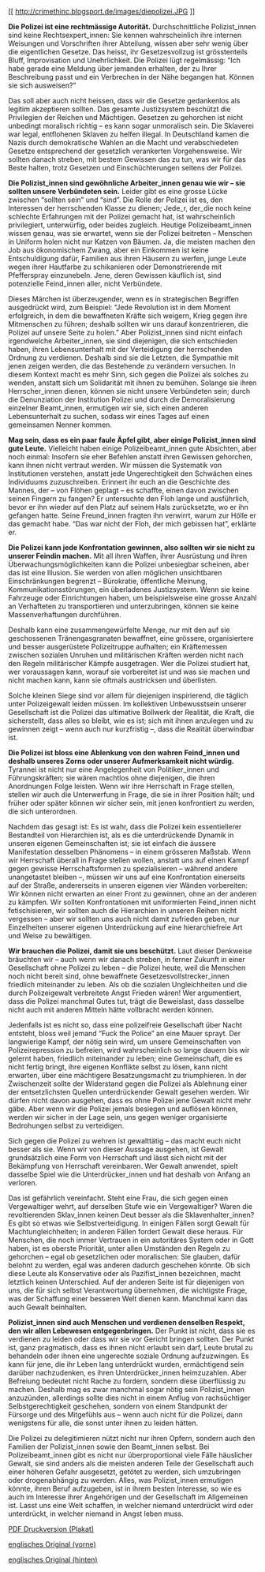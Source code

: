 [[ http://crimethinc.blogsport.de/images/diepolizei.JPG ]]

**Die Polizei ist eine rechtmässige Autorität.** Durchschnittliche Polizist_innen sind keine Rechtsexpert_innen: Sie kennen wahrscheinlich ihre internen Weisungen und Vorschriften ihrer Abteilung, wissen aber sehr wenig über die eigentlichen Gesetze. Das heisst, ihr Gesetzesvollzug ist grösstenteils Bluff, Improvisation und Unehrlichkeit. Die Polizei lügt regelmässig: “Ich habe gerade eine Meldung über jemanden erhalten, der zu Ihrer Beschreibung passt und ein Verbrechen in der Nähe begangen hat. Können sie sich ausweisen?”

Das soll aber auch nicht heissen, dass wir die Gesetze gedankenlos als legitim akzeptieren sollten. Das gesamte Justizsystem beschützt die Privilegien der Reichen und Mächtigen. Gesetzen zu gehorchen ist nicht unbedingt moralisch richtig – es kann sogar unmoralisch sein. Die Sklaverei war legal, entflohenen Sklaven zu helfen illegal. In Deutschland kamen die Nazis durch demokratische Wahlen an die Macht und verabschiedeten Gesetze entsprechend der gesetzlich verankerten Vorgehensweise. Wir sollten danach streben, mit bestem Gewissen das zu tun, was wir für das Beste halten, trotz Gesetzen und Einschüchterungen seitens der Polizei.

**Die Polizist_innen sind gewöhnliche Arbeiter_innen genau wie wir – sie sollten unsere Verbündeten sein.** Leider gibt es eine grosse Lücke zwischen “sollten sein” und “sind”. Die Rolle der Polizei ist es, den Interessen der herrschenden Klasse zu dienen; Jede_r, der_die noch keine schlechte Erfahrungen mit der Polizei gemacht hat, ist wahrscheinlich privilegiert, unterwürfig, oder beides zugleich. Heutige Polizeibeamt_innen wissen genau, was sie erwartet, wenn sie der Polizei beitreten – Menschen in Uniform holen nicht nur Katzen von Bäumen. Ja, die meisten machen den Job aus ökonomischem Zwang, aber ein Einkommen ist keine Entschuldigung dafür, Familien aus ihren Häusern zu werfen, junge Leute wegen ihrer Hautfarbe zu schikanieren oder Demonstrierende mit Pfefferspray einzunebeln. Jene, deren Gewissen käuflich ist, sind potenzielle Feind_innen aller, nicht Verbündete.

Dieses Märchen ist überzeugender, wenn es in strategischen Begriffen ausgedrückt wird, zum Beispiel: “Jede Revolution ist in dem Moment erfolgreich, in dem die bewaffneten Kräfte sich weigern, Krieg gegen ihre Mitmenschen zu führen; deshalb sollten wir uns darauf konzentrieren, die Polizei auf unsere Seite zu holen.” Aber Polizist_innen sind nicht einfach irgendwelche Arbeiter_innen, sie sind diejenigen, die sich entschieden haben, ihren Lebensunterhalt mit der Verteidigung der herrschenden Ordnung zu verdienen. Deshalb sind sie die Letzten, die Sympathie mit jenen zeigen werden, die das Bestehende zu verändern versuchen. In diesem Kontext macht es mehr Sinn, sich gegen die Polizei als solches zu wenden, anstatt sich um Solidarität mit ihnen zu bemühen. Solange sie ihren Herrscher_innen dienen, können sie nicht unsere Verbündeten sein; durch die Denunziation der Institution Polizei und durch die Demoralisierung einzelner Beamt_innen, ermutigen wir sie, sich einen anderen Lebensunterhalt zu suchen, sodass wir eines Tages auf einen gemeinsamen Nenner kommen.

**Mag sein, dass es ein paar faule Äpfel gibt, aber einige Polizist_innen sind gute Leute.** Vielleicht haben einige Polizeibeamt_innen gute Absichten, aber noch einmal: Insofern sie eher Befehlen anstatt ihren Gewissen gehorchen, kann ihnen nicht vertraut werden. Wir müssen die Systematik von Institutionen verstehen, anstatt jede Ungerechtigkeit den Schwächen eines Individuums zuzuschreiben. Erinnert ihr euch an die Geschichte des Mannes, der – von Flöhen geplagt – es schaffte, einen davon zwischen seinen Fingern zu fangen? Er untersuchte den Floh lange und ausführlich, bevor er ihn wieder auf den Platz auf seinem Hals zurücksetzte, wo er ihn gefangen hatte. Seine Freund_innen fragten ihn verwirrt, warum zur Hölle er das gemacht habe. “Das war nicht der Floh, der mich gebissen hat”, erklärte er.

**Die Polizei kann jede Konfrontation gewinnen, also sollten wir sie nicht zu unserer Feindin machen.** Mit all ihren Waffen, ihrer Ausrüstung und ihren Überwachungsmöglichkeiten kann die Polizei unbesiegbar scheinen, aber das ist eine Illusion. Sie werden von allen möglichen unsichtbaren Einschränkungen begrenzt – Bürokratie, öffentliche Meinung, Kommunikationsstörungen, ein überladenes Justizsystem. Wenn sie keine Fahrzeuge oder Einrichtungen haben, um beispielsweise eine grosse Anzahl an Verhafteten zu transportieren und unterzubringen, können sie keine Massenverhaftungen durchführen.

Deshalb kann eine zusammengewürfelte Menge, nur mit den auf sie geschossenen Tränengasgranaten bewaffnet, eine grössere, organisiertere und besser ausgerüstete Polizeitruppe aufhalten; ein Kräftemessen zwischen sozialen Unruhen und militärischen Kräften werden nicht nach den Regeln militärischer Kämpfe ausgetragen. Wer die Polizei studiert hat, wer voraussagen kann, worauf sie vorbereitet ist und was sie machen und nicht machen kann, kann sie oftmals austricksen und überlisten.

Solche kleinen Siege sind vor allem für diejenigen inspirierend, die täglich unter Polizeigewalt leiden müssen. Im kollektiven Unbewusstsein unserer Gesellschaft ist die Polizei das ultimative Bollwerk der Realität, die Kraft, die sicherstellt, dass alles so bleibt, wie es ist; sich mit ihnen anzulegen und zu gewinnen zeigt – wenn auch nur kurzfristig –, dass die Realität überwindbar ist.

**Die Polizei ist bloss eine Ablenkung von den wahren Feind_innen und deshalb unseres Zorns oder unserer Aufmerksamkeit nicht würdig.** Tyrannei ist nicht nur eine Angelegenheit von Politiker_innen und Führungskräften; sie wären machtlos ohne diejenigen, die ihren Anordnungen Folge leisten. Wenn wir ihre Herrschaft in Frage stellen, stellen wir auch die Unterwerfung in Frage, die sie in ihrer Position hält; und früher oder später können wir sicher sein, mit jenen konfrontiert zu werden, die sich unterordnen.

Nachdem das gesagt ist: Es ist wahr, dass die Polizei kein essentiellerer Bestandteil von Hierarchien ist, als es die unterdrückende Dynamik in unseren eigenen Gemeinschaften ist; sie ist einfach die äussere Manifestation desselben Phänomens – in einem grösseren Maßstab. Wenn wir Herrschaft überall in Frage stellen wollen, anstatt uns auf einen Kampf gegen gewisse Herrschaftsformen zu spezialisieren – während andere unangetastet bleiben –, müssen wir uns auf eine Konfrontation einerseits auf der Straße, andererseits in unseren eigenen vier Wänden vorbereiten: Wir können nicht erwarten an einer Front zu gewinnen, ohne an der anderen zu kämpfen. Wir sollten Konfrontationen mit uniformierten Feind_innen nicht fetischisieren, wir sollten auch die Hierarchien in unseren Reihen nicht vergessen – aber wir sollten uns auch nicht damit zufrieden geben, nur Einzelheiten unserer eigenen Unterdrückung auf eine hierarchiefreie Art und Weise zu bewältigen.

**Wir brauchen die Polizei, damit sie uns beschützt.** Laut dieser Denkweise bräuchten wir – auch wenn wir danach streben, in ferner Zukunft in einer Gesellschaft ohne Polizei zu leben – die Polizei heute, weil die Menschen noch nicht bereit sind, ohne bewaffnete Gesetzesvollstrecker_innen friedlich miteinander zu leben. Als ob die sozialen Ungleichheiten und die durch Polizeigewalt verbreitete Angst Frieden wären! Wer argumentiert, dass die Polizei manchmal Gutes tut, trägt die Beweislast, dass dasselbe nicht auch mit anderen Mitteln hätte vollbracht werden können.

Jedenfalls ist es nicht so, dass eine polizeifreie Gesellschaft über Nacht entsteht, bloss weil jemand “Fuck the Police” an eine Mauer sprayt. Der langwierige Kampf, der nötig sein wird, um unsere Gemeinschaften von Polizeirepression zu befreien, wird wahrscheinlich so lange dauern bis wir gelernt haben, friedlich miteinander zu leben; eine Gemeinschaft, die es nicht fertig bringt, ihre eigenen Konflikte selbst zu lösen, kann nicht erwarten, über eine mächtigere Besatzungsmacht zu triumphieren. In der Zwischenzeit sollte der Widerstand gegen die Polizei als Ablehnung einer der entsetzlichsten Quellen unterdrückender Gewalt gesehen werden. Wir dürfen nicht davon ausgehen, dass es ohne Polizei jene Gewalt nicht mehr gäbe. Aber wenn wir die Polizei jemals besiegen und auflösen können, werden wir sicher in der Lage sein, uns gegen weniger organisierte Bedrohungen selbst zu verteidigen.

Sich gegen die Polizei zu wehren ist gewalttätig – das macht euch nicht besser als sie. Wenn wir von dieser Aussage ausgehen, ist Gewalt grundsätzlich eine Form von Herrschaft und lässt sich nicht mit der Bekämpfung von Herrschaft vereinbaren. Wer Gewalt anwendet, spielt dasselbe Spiel wie die Unterdrücker_innen und hat deshalb von Anfang an verloren.

Das ist gefährlich vereinfacht. Steht eine Frau, die sich gegen einen Vergewaltiger wehrt, auf derselben Stufe wie ein Vergewaltiger? Waren die revoltierenden Sklav_innen keinen Deut besser als die Sklavenhalter_innen? Es gibt so etwas wie Selbstverteidigung. In einigen Fällen sorgt Gewalt für Machtungleichheiten; in anderen Fällen fordert Gewalt diese heraus. Für Menschen, die noch immer Vertrauen in ein autoritäres System oder in Gott haben, ist es oberste Priorität, unter allen Umständen den Regeln zu gehorchen – egal ob gesetzlichen oder moralischen: Sie glauben, dafür belohnt zu werden, egal was anderen dadurch geschehen könnte. Ob sich diese Leute als Konservative oder als Pazifist_innen bezeichnen, macht letztlich keinen Unterschied. Auf der anderen Seite ist für diejenigen von uns, die für sich selbst Verantwortung übernehmen, die wichtigste Frage, was der Schaffung einer besseren Welt dienen kann. Manchmal kann das auch Gewalt beinhalten.

**Polizist_innen sind auch Menschen und verdienen denselben Respekt, den wir allen Lebewesen entgegenbringen.** Der Punkt ist nicht, dass sie es verdienen zu leiden oder dass wir sie vor Gericht bringen sollten. Der Punkt ist, ganz pragmatisch, dass es ihnen nicht erlaubt sein darf, Leute brutal zu behandeln oder ihnen eine ungerechte soziale Ordnung aufzuzwingen. Es kann für jene, die ihr Leben lang unterdrückt wurden, ermächtigend sein darüber nachzudenken, es ihren Unterdrücker_innen heimzuzahlen. Aber Befreiung bedeutet nicht Rache zu fordern, sondern diese überflüssig zu machen. Deshalb mag es zwar manchmal sogar nötig sein Polizist_innen anzuzünden, allerdings sollte dies nicht in einem Anflug von rachsüchtiger Selbstgerechtigkeit geschehen, sondern von einem Standpunkt der Fürsorge und des Mitgefühls aus – wenn auch nicht für die Polizei, dann wenigstens für alle, die sonst unter ihnen zu leiden hätten.

Die Polizei zu delegitimieren nützt nicht nur ihren Opfern, sondern auch den Familien der Polizist_innen sowie den Beamt_innen selbst. Bei Polizeibeamt_innen gibt es nicht nur überproportional viele Fälle häuslicher Gewalt, sie sind anders als die meisten anderen Teile der Gesellschaft auch einer höheren Gefahr ausgesetzt, getötet zu werden, sich umzubringen oder drogenabhängig zu werden. Alles, was Polizist_innen ermutigen könnte, ihren Beruf aufzugeben, ist in ihrem besten Interesse, so wie es auch im Interesse ihrer Angehörigen und der Gesellschaft im Allgemeinen ist. Lasst uns eine Welt schaffen, in welcher niemand unterdrückt wird oder unterdrückt, in welcher niemand in Angst leben muss.

[PDF Druckversion (Plakat)](https://linksunten.indymedia.org/de/system/files/data/2012/02/4634570174.pdf)

[englisches Original (vorne)](https://cloudfront.crimethinc.com/assets/posters/the-police-english/the-police-english_front_color.pdf)

[englisches Original (hinten)](https://cloudfront.crimethinc.com/assets/posters/the-police-english/the-police-english_back_black_and_white.pdf)
